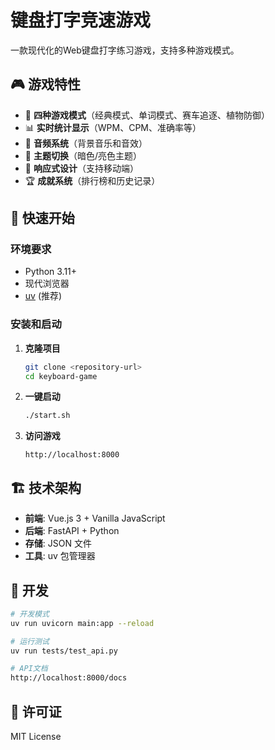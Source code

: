 # 键盘打字竞速游戏

一款现代化的Web键盘打字练习游戏，支持多种游戏模式。

## 🎮 游戏特性

- 🎯 **四种游戏模式**（经典模式、单词模式、赛车追逐、植物防御）
- 📊 **实时统计显示**（WPM、CPM、准确率等）
- 🎵 **音频系统**（背景音乐和音效）
- 🎨 **主题切换**（暗色/亮色主题）
- 📱 **响应式设计**（支持移动端）
- 🏆 **成就系统**（排行榜和历史记录）

## 🚀 快速开始

### 环境要求
- Python 3.11+
- 现代浏览器
- [uv](https://docs.astral.sh/uv/) (推荐)

### 安装和启动

1. **克隆项目**
   ```bash
   git clone <repository-url>
   cd keyboard-game
   ```

2. **一键启动**
   ```bash
   ./start.sh
   ```

3. **访问游戏**
   ```
   http://localhost:8000
   ```

## 🏗️ 技术架构

- **前端**: Vue.js 3 + Vanilla JavaScript
- **后端**: FastAPI + Python
- **存储**: JSON 文件
- **工具**: uv 包管理器

## 🔧 开发

```bash
# 开发模式
uv run uvicorn main:app --reload

# 运行测试
uv run tests/test_api.py

# API文档
http://localhost:8000/docs
```

## 📄 许可证

MIT License
